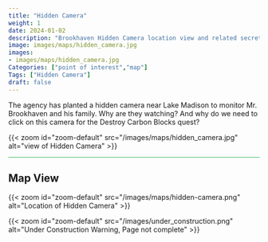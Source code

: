 ```yaml
---
title: "Hidden Camera"
weight: 1
date: 2024-01-02
description: "Brookhaven Hidden Camera location view and related secrets"
image: images/maps/hidden_camera.jpg
images:
- images/maps/hidden_camera.jpg
Categories: ["point of interest","map"]
Tags: ["Hidden Camera"]
draft: false
--- 
```



The agency has planted a hidden camera near Lake Madison to monitor Mr. Brookhaven and his family. Why are they watching? And why do we need to click on this camera for the Destroy Carbon Blocks quest?

{{< zoom id="zoom-default" src="/images/maps/hidden_camera.jpg" alt="view of Hidden Camera" >}}


<hr style="background-color: #28b44c" size=8>

## Map View

{{< zoom id="zoom-default" src="/images/maps/hidden-camera.png" alt="Location of Hidden Camera" >}}

{{< zoom id="zoom-default" src="/images/under_construction.png" alt="Under Construction Warning, Page not complete" >}}

<!-- <hr style="background-color: #28b44c" size=8>

### Related CaseBook Items

- [URL](/)

<hr style="background-color: #28b44c" size=8>

### Related Quests

- [URL](/) -->